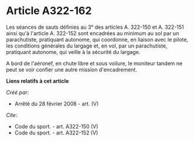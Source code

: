 # Article A322-162

Les séances de sauts définies au 3° des articles A. 322-150 et A. 322-151 ainsi qu'à l'article A. 322-152 sont encadrées au
minimum au sol par un parachutiste, pratiquant autonome, qui coordonne, en liaison avec le pilote, les conditions générales
du largage et, en vol, par un parachutiste, pratiquant autonome, qui veille à la sécurité du largage.

A bord de l'aéronef, en chute libre et sous voilure, le moniteur tandem ne peut se voir confier une autre mission
d'encadrement.

**Liens relatifs à cet article**

_Créé par_:

  - Arrêté du 28 février 2008 - art. (V)

_Cite_:

  - Code du sport. - art. A322-150 (V)
  - Code du sport. - art. A322-152 (V)
